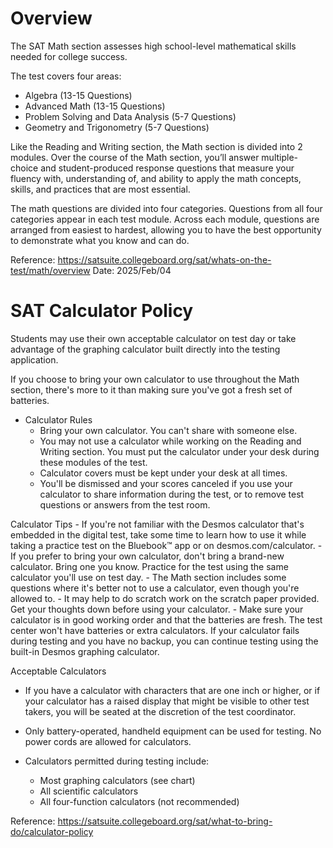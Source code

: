 # Overview
The SAT Math section assesses high school-level mathematical skills needed for college success.

The test covers four areas:
- Algebra (13-15 Questions)
- Advanced Math (13-15 Questions)
- Problem Solving and Data Analysis (5-7 Questions)
- Geometry and Trigonometry (5-7 Questions)

Like the Reading and Writing section, the Math section is divided into 2 modules. Over the course of the Math section, you’ll answer multiple-choice and student-produced response questions that measure your fluency with, understanding of, and ability to apply the math concepts, skills, and practices that are most essential.

The math questions are divided into four categories. Questions from all four categories appear in each test module. Across each module, questions are arranged from easiest to hardest, allowing you to have the best opportunity to demonstrate what you know and can do.

Reference: https://satsuite.collegeboard.org/sat/whats-on-the-test/math/overview
Date: 2025/Feb/04

# SAT Calculator Policy
Students may use their own acceptable calculator on test day or take advantage of the graphing calculator built directly into the testing application.

If you choose to bring your own calculator to use throughout the Math section, there's more to it than making sure you've got a fresh set of batteries.
- Calculator Rules
    - Bring your own calculator. You can't share with someone else.
    - You may not use a calculator while working on the Reading and Writing section. You must put the calculator under your desk during these modules of the test.
    - Calculator covers must be kept under your desk at all times.
    - You'll be dismissed and your scores canceled if you use your calculator to share information during the test, or to remove test questions or answers from the test room.

Calculator Tips
    - If you're not familiar with the Desmos calculator that's embedded in the digital test, take some time to learn how to use it while taking a practice test on the Bluebook™ app or on desmos.com/calculator.
    - If you prefer to bring your own calculator, don't bring a brand-new calculator. Bring one you know. Practice for the test using the same calculator you'll use on test day.
    - The Math section includes some questions where it's better not to use a calculator, even though you're allowed to.
    - It may help to do scratch work on the scratch paper provided. Get your thoughts down before using your calculator.
    - Make sure your calculator is in good working order and that the batteries are fresh. The test center won't have batteries or extra calculators. If your calculator fails during testing and you have no backup, you can continue testing using the built-in Desmos graphing calculator.

Acceptable Calculators

- If you have a calculator with characters that are one inch or higher, or if your calculator has a raised display that might be visible to other test takers, you will be seated at the discretion of the test coordinator.

- Only battery-operated, handheld equipment can be used for testing. No power cords are allowed for calculators.

- Calculators permitted during testing include:
    - Most graphing calculators (see chart)
    - All scientific calculators
    - All four-function calculators (not recommended)


Reference: https://satsuite.collegeboard.org/sat/what-to-bring-do/calculator-policy